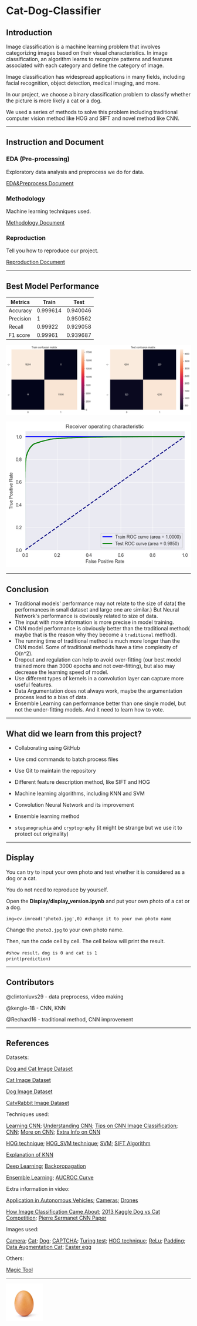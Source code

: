 # Cat-Dog-Classifier

## Introduction

Image classification is a machine learning problem that involves categorizing images based on their visual characteristics. In image classification, an algorithm learns to recognize patterns and features associated with each category and define the category of image. 

Image classification has widespread applications in many fields, including facial recognition, object detection, medical imaging, and more.

In our project, we choose a binary classification problem to classify whether the picture is more likely a cat or a dog.

We used a series of methods to solve this problem including traditional computer vision method like HOG and SIFT and novel method like CNN.

---

## Instruction and Document

### EDA (Pre-processing)

Exploratory data analysis and preprocess we do for data.

[EDA&Preprocess Document](/EDA&Preprocess.md)

### Methodology

Machine learning techniques used.

[Methodology Document](/methodology.md)

### Reproduction

Tell you how to reproduce our project.

[Reproduction Document](/reproduction.md)



---

## Best Model Performance

| Metrics   | Train    | Test     |
| --------- | -------- | -------- |
| Accuracy  | 0.999614 | 0.940046 |
| Precision | 1        | 0.950562 |
| Recall    | 0.99922  | 0.929058 |
| F1 score  | 0.99961  | 0.939687 |

![CM](/mdpic/CNNcm.png)

![ROC](/mdpic/CNNROC.png)

---

## Conclusion

- Traditional models' performance may not relate to the size of data( the performances in small dataset and large one are similar.) But Neural Network's performance is obviously related to size of data.
- The input with more information is more precise in model training.
- CNN model performance is obviously better than the traditional method( maybe that is the reason why they become a `traditional` method).
- The running time of traditional method is much more longer than the CNN model. Some of traditional methods have a time complexity of O(n^2).
- Dropout and regulation can help to avoid over-fitting (our best model trained more than 3000 epochs and not over-fitting), but also may decrease the learning speed of model.
- Use different types of kernels in a convolution layer can capture more useful features.
- Data Argumentation does not always work, maybe the argumentation process lead to a bias of data.
- Ensemble Learning can performance better than one single model, but not the under-fitting models. And it need to learn how to vote.



---

## What did we learn from this project?

- Collaborating using GitHub

- Use cmd commands to batch process files

- Use Git to maintain the repository

- Different feature description method, like SIFT and HOG

- Machine learning algorithms, including KNN and SVM

- Convolution Neural Network and its improvement

-  Ensemble learning method

- `steganographia` and `cryptography` (it might be strange but we use it to protect out originality)

  

---



## Display

You can try to input your own photo and test whether it is considered as a dog or a cat.

You do not need to reproduce by yourself.

Open the **Display/display_version.ipynb** and put your own photo of a cat or a dog.

```
img=cv.imread('photo3.jpg',0) #change it to your own photo name
```

Change the `photo3.jpg` to your own photo name.

Then, run the code cell by cell. The cell below will print the result.

```
#show result，dog is 0 and cat is 1
print(prediction)
```



---

## Contributors

@clintonluvs29 - data preprocess, video making

@kengle-18 - CNN, KNN

@Rechard16 - traditional method, CNN improvement

---



## References
Datasets:

[Dog and Cat Image Dataset](https://www.kaggle.com/competitions/dogs-vs-cats)

[Cat Image Dataset](https://www.kaggle.com/datasets/crawford/cat-dataset)

[Dog Image Dataset](https://www.kaggle.com/datasets/jessicali9530/stanford-dogs-dataset)

[CatvRabbit Image Dataset](https://www.kaggle.com/code/utkarshsaxenadn/catvsrabbit-classification-mobilenet-acc-100/input)



Techniques used:

[Learning CNN](https://www.youtube.com/watch?v=WvoLTXIjBYU); [Understanding CNN](https://towardsdatascience.com/understand-the-architecture-of-cnn-90a25e244c7); [Tips on CNN Image Classification](https://www.analyticsvidhya.com/blog/2019/01/build-image-classification-model-10-minutes/); [CNN](https://medium.com/intelligentmachines/convolutional-neural-network-and-regularization-techniques-with-tensorflow-and-keras-5a09e6e65dc7); [More on CNN](https://medium.com/@himadrisankarchatterjee/a-basic-introduction-to-convolutional-neural-network-8e39019b27c4); [Extra Info on CNN](https://www.ibm.com/topics/convolutional-neural-networks)

[HOG technique](https://towardsdatascience.com/hog-histogram-of-oriented-gradients-67ecd887675f); [HOG_SVM technique](https://github.com/CHNicelee/HOG_SVM); [SVM](https://www.analyticsvidhya.com/blog/2017/09/understaing-support-vector-machine-example-code/); [SIFT Algorithm](https://www.analyticsvidhya.com/blog/2019/10/detailed-guide-powerful-sift-technique-image-matching-python/) 

[Explanation of KNN](https://www.ibm.com/topics/knn#:~:text=The%20k%2Dnearest%20neighbors%20algorithm%2C%20also%20known%20as%20KNN%20or,of%20an%20individual%20data%20point)

[Deep Learning](https://b23.tv/8uak8EH); [Backpropagation](https://towardsdatascience.com/understanding-backpropagation-algorithm-7bb3aa2f95fd)

[Ensemble Learning](https://www.inquirer.com/life/upbringing-teamwork-learning-together-20201227.html); [AUCROC Curve](https://towardsdatascience.com/understanding-auc-roc-curve-68b2303cc9c5) 



Extra information in video:

[Application in Autonomous Vehicles](https://www.fia.com/autonomous-vehicles); [Cameras](https://computer.howstuffworks.com/internet/tips/facebook-photo-tags.htm#:~:text=The%20site%20can%20do%20this,does%20often%20work%20very%20well); [Drones](https://www.robotics247.com/article/precision_ai_raises_20m_for_drone_based_computer_vision_for_sustainable_agriculture)

[How Image Classification Came About](https://machinelearningmastery.com/how-to-develop-a-convolutional-neural-network-to-classify-photos-of-dogs-and-cats/); [2013 Kaggle Dog vs Cat Competition](https://www.kaggle.com/c/dogs-vs-cats); [Pierre Sermanet CNN Paper](https://arxiv.org/abs/1312.6229)



Images used:

[Camera](https://snapshot.canon-asia.com/article/eng/how-to-maximise-your-cameras-vari-angle-monitor); [Cat](https://icatcare.org/advice/thinking-of-getting-a-cat/); [Dog](https://unsplash.com/s/photos/baby-dog); [CAPTCHA](https://stytch.com/blog/what-is-captcha/); [Turing test](https://www.techtarget.com/searchenterpriseai/definition/Turing-test); [HOG technique](https://www.researchgate.net/figure/HOG-calculation-a-gradients-in-a-cell-b-histogram-of-gradients_fig1_269074001); [ReLu](https://www.semanticscholar.org/paper/Convexity-in-Image-Based-3D-Surface-Reconstruction-Kolev/b1df0cd796034ca9ba3bc018474e44ee60fd7855); [Padding](https://datahacker.rs/what-is-padding-cnn/); [Data Augmentation Cat](https://wikidocs.net/166068); [Easter egg](https://pngtree.com/so/easter-eggs)



Others:

[Magic Tool](http://www.atoolbox.net/Tool.php?Id=857)

---

<img src="/mdpic/egg.jpg" alt="e" style="zoom:10%; float: left;" />
